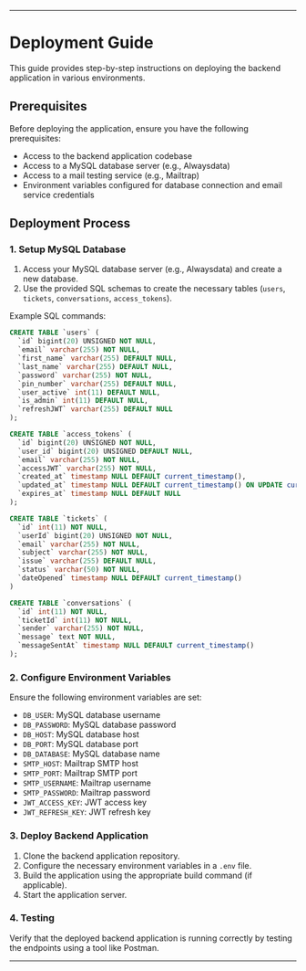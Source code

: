 
---

# Deployment Guide

This guide provides step-by-step instructions on deploying the backend application in various environments.

## Prerequisites

Before deploying the application, ensure you have the following prerequisites:

- Access to the backend application codebase
- Access to a MySQL database server (e.g., Alwaysdata)
- Access to a mail testing service (e.g., Mailtrap)
- Environment variables configured for database connection and email service credentials

## Deployment Process

### 1. Setup MySQL Database

1. Access your MySQL database server (e.g., Alwaysdata) and create a new database.
2. Use the provided SQL schemas to create the necessary tables (`users`, `tickets`, `conversations`, `access_tokens`).

Example SQL commands:

```sql
CREATE TABLE `users` (
  `id` bigint(20) UNSIGNED NOT NULL,
  `email` varchar(255) NOT NULL,
  `first_name` varchar(255) DEFAULT NULL,
  `last_name` varchar(255) DEFAULT NULL,
  `password` varchar(255) NOT NULL,
  `pin_number` varchar(255) DEFAULT NULL,
  `user_active` int(11) DEFAULT NULL,
  `is_admin` int(11) DEFAULT NULL,
  `refreshJWT` varchar(255) DEFAULT NULL
);

```

```sql
CREATE TABLE `access_tokens` (
  `id` bigint(20) UNSIGNED NOT NULL,
  `user_id` bigint(20) UNSIGNED DEFAULT NULL,
  `email` varchar(255) NOT NULL,
  `accessJWT` varchar(255) NOT NULL,
  `created_at` timestamp NULL DEFAULT current_timestamp(),
  `updated_at` timestamp NULL DEFAULT current_timestamp() ON UPDATE current_timestamp(),
  `expires_at` timestamp NULL DEFAULT NULL
);
```

```sql
CREATE TABLE `tickets` (
  `id` int(11) NOT NULL,
  `userId` bigint(20) UNSIGNED NOT NULL,
  `email` varchar(255) NOT NULL,
  `subject` varchar(255) NOT NULL,
  `issue` varchar(255) DEFAULT NULL,
  `status` varchar(50) NOT NULL,
  `dateOpened` timestamp NULL DEFAULT current_timestamp()
) 
```

```sql
CREATE TABLE `conversations` (
  `id` int(11) NOT NULL,
  `ticketId` int(11) NOT NULL,
  `sender` varchar(255) NOT NULL,
  `message` text NOT NULL,
  `messageSentAt` timestamp NULL DEFAULT current_timestamp()
);
```

### 2. Configure Environment Variables

Ensure the following environment variables are set:

- `DB_USER`: MySQL database username
- `DB_PASSWORD`: MySQL database password
- `DB_HOST`: MySQL database host
- `DB_PORT`: MySQL database port
- `DB_DATABASE`: MySQL database name
- `SMTP_HOST`: Mailtrap SMTP host
- `SMTP_PORT`: Mailtrap SMTP port
- `SMTP_USERNAME`: Mailtrap username
- `SMTP_PASSWORD`: Mailtrap password
- `JWT_ACCESS_KEY`: JWT access key
- `JWT_REFRESH_KEY`: JWT refresh key

### 3. Deploy Backend Application

1. Clone the backend application repository.
2. Configure the necessary environment variables in a `.env` file.
3. Build the application using the appropriate build command (if applicable).
4. Start the application server.

### 4. Testing

Verify that the deployed backend application is running correctly by testing the endpoints using a tool like Postman.

---
